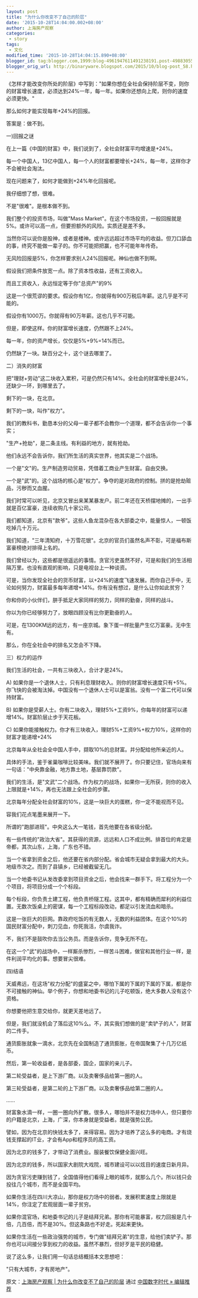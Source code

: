 ```yaml
---
layout: post
title: "为什么你改变不了自己的阶层"
date: '2015-10-28T14:04:00.002+08:00'
author: 上海房产观察
categories:
 - story
tags:
 - 文化
modified_time: '2015-10-28T14:04:15.890+08:00'
blogger_id: tag:blogger.com,1999:blog-4961947611491238191.post-4988305591474121342
blogger_orig_url: http://binaryware.blogspot.com/2015/10/blog-post_58.html
---
```


《怎样才能改变你所处的阶层》中写到："如果你想在全社会保持阶层不变，则你的财富增长速度，必须达到24%一年，每一年。如果你还想向上爬，则你的速度必须更快。"

那么如何才能实现每年+24%的回报。

答案是：做不到。

一)回报之谜

在上一篇《中国的财富》中，我们说到了，全社会财富平均增速是+24%。

每一个中国人，13亿中国人，每一个人的财富都要增长+24%，每一年，这样你才不会被社会淘汰。

现在问题来了，如何才能做到+24%年化回报呢。

我仔细想了想，很难。

不是"很难"。是根本做不到。

我们整个的投资市场，叫做"Mass
Market"。在这个市场投资，一般回报就是5%。或许可以高一点，但要担额外的风险。实质还是差不多。

当然你可以说你是股神，或者是楼神。或许远远超过市场平均的收益。但刀口舔血的事，终究不能做一辈子的。你不可能把把赢，也不可能年年传奇。

无风险回报是5%，你怎样要求别人24%回报呢。神仙也做不到啊。

假设我们把条件放宽一点。除了资本性收益，还有工资收入。

而且工资收入，永远恒定等于你"总资产"的9%

这是一个很荒谬的要求。假设你有1亿，你就得有900万税后年薪。这几乎是不可能的。

假设你有1000万。你就得有90万年薪。这也几乎不可能。

但是，即使这样。你的财富增长速度，仍然跟不上24%。

每一年，你的资产增长，仅仅是5%+9%=14%而已。

仍然缺了一块。缺百分之十，这个谜去哪里了。

二）消失的财富

把"理财+劳动"这二块收入累积，可是仍然只有14%。全社会的财富增长是24%，还缺少一环，到哪里去了。

剩下的一玦，在北京。

剩下的一玦，叫作"权力"。

我们的教科书，勤恳本分的父母一辈子都不会教你一个道理，都不会告诉你一个事实；

"生产+抢劫"，是二条主线。有利益的地方，就有抢劫。

他们永远不会告诉你，我们所生活的真实世界，他其实是二个战场。

一个是"文"的。生产制造劳动贸易，凭借着工商业产生财富。自由交换。

一个是"武"的。这个战场的核心是"权力"。争夺的是对政府的控制。拼的是抢劫赃品，污秽而又血腥。

我们时常可以听见，北京又冒出来某某暴发户。前二年还在天桥摆地摊的，一出手就是百亿富豪，连续收购几十家公司。

我们都知道，北京有"款爷"。这些人鱼龙混杂在各大部委之中，能量惊人，一顿饭吃掉几十万元。

我们知道，"三年清知府，十万雪花银"。北京的官员们虽然名声不彰，可是福布斯富豪榜绝对排得上名的。

我们曾经以为，这些都是很遥远的事情。贪官污吏虽然不好，可是和我们的生活相隔万里。也没有直观的影响，只是电视台上一种谈资。

可是，当你发现全社会的货币财富，以+24%的速度飞速发展。而你自己手中，无论如何努力，财富最多每年递增+14%。你有没有想过，是什么让你如此贫穷？

你和你的小伙伴们，胼手抵足大家同样的努力，同样的勤奋，同样的战斗。

你以为你已经够努力了，放眼四顾没有比你更勤奋的人。

可是，在1300KM远的远方，有一座京城。象下蛋一样批量产生亿万富豪。无中生有。

那么，你在全社会中的排名又怎会不下降。

三）权力的运作

我们生活的社会，一共有三块收入，合计才是24%。

A)
如果你是一个退休人士，只有利息理财收入。则你的财富增长速度只有+5%。你飞快的会被淘汰掉。中国没有一个退休人士可以是富翁。没有一个富二代可以保持财富。

B)
如果你是受薪人士。你有二块收入，理财5%+工资9%，你每年的财富可以递增14%。财富阶层止步于天花板。

C)
如果你能接触权力。你才有三块收入，理财5%+工资9%+权力10%，这样你的财富才能递增+24%

北京每年从全社会全中国人手中，撷取10%的总财富。并分配给他所亲近的人。

具体的手法，鉴于雀巢咖啡比较美味。我们就不展开了。你只要记住，官场向来有一句话："中央靠金融，地方靠土地，基层靠罚款"。

我们的生活，是"文武"二个战场。作为权力的战场，如果你一无所获，则你的收入上限就是+14%，再也无法跟上全社会的步骤。

北京每年分配全社会财富的10%，这是一块巨大的蛋糕，你一定不能视而不见。

容我们花点笔墨来展开一下。

所谓的"跑部进班"。中央这么大一笔钱，首先他要在各省级分配。

有一些传统的"政治大省"。其获得的资源，远远和人口不成比例。排首位的肯定是帝都，其次山东，上海，广东也不错。

当一个省拿到资金之后，他还要在省内部分配。省会城市无疑会拿到最大的大头。地级市次之。而到了县镇乡，已经被截留无几。

当一个地委书记从发改委拿到项目资金之后，他会找来一群手下。将工程分为一个个项目，将项目分成一个个标段。

每个标段，你负责土建工程，他负责桥隧工程。这其中，都有精确而犀利的利益位置。无数次饭桌上的密谋，每一个工程标段改动，都足以引发流血和暗杀。

这是一张巨大的巨网。靠政府吃饭的有无数人，无数的利益团体。在这个10%的国民财富分配中，刺刀见血，你死我活，尔虞我诈。

不，我们不是鼓吹你去当公务员。而是告诉你，竞争无所不在。

在这一个"武"的战场中，一样厮杀惨烈，一样苦斗困难，做官和其他行业一样，是件利润平均化的事。想要冒尖很难。

四)结语

天威弗远，在这场"权力分配"的盛宴之中，哪怕下属的下属的下属的下属，都是你不可接触的神仙。举个例子，你想和地委书记的儿子吃顿饭，绝大多数人没有这个资格。

你想要他把生意交给你，就更天差地远了。

但是，我们就没机会了落后这10%么。不，其实我们想做的是"卖铲子的人"，财富的二传手。

通货膨胀就象一滴水，北京先在全国制造了通货膨胀，在帝国聚集了十几万亿纸币。

然后，第一轮收益者，是各部委，国企，国家的亲儿子。

第二轮受益者，是上下游厂商。以及卖奢侈品给第一圈的人。

第三轮受益者，是第二轮的上下游厂商。以及卖奢侈品给第二圈的人。

……

财富象水滴一样，一圈一圈向外扩散。很多人，哪怕并不是权力场中人，但只要你的户籍是北京，上海，广深，你本身就是受益者。就是强势公民。

譬如，因为在北京的快钱太多了，来得容易。因为才培养了这么多的电商。才有烧钱支撑起的IT业，才会有App和程序员的高工资。

因为北京的钱多了，才带动了消费业。服装餐饮保健全面兴旺。

因为北京的钱多，所以国家大剧院大戏院，城市建设可以以炫目的速度日新月异。

因为贪官污吏赚到钱了，全国值得他们看得上眼的城市，就那么几个。所以钱只会投往几个城市，而不是全国平均。

如果你生活在四川大凉山，那你是权力场中的弱者。发展积累速度上限就是14%，你注定了宏观层面一辈子贫穷。

如果你混官场，和地委书记的儿子是结拜兄弟。那你有可能暴富，权力回报是几十倍，几百倍，而不是30%。但这条路也不好走。死起来更快。

如果你生活在一些政治强势的城市，专门做"结拜兄弟"的生意，给他们卖铲子。那你也可以间接分享到权力的收益。虽然不暴烈，但好歹是平民的稳健。

说了这么多，让我们用一句话总结概括本文思想吧：

"只有大城市，才有房地产"。

原文：[上海房产观察 | 为什么你改变不了自己的阶层](http://feedproxy.google.com/~r/chinagfwblog/~3/LuuMz2Mxqw0/) 通过 [中国数字时代 » 编辑推荐](http://pipes.yahoo.com/pipes/pipe.info?_id=4ebbe79f06d4342d785a0cab9913dc0c)
